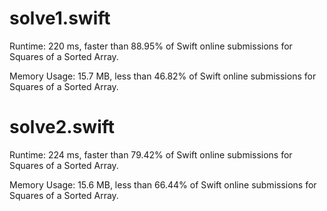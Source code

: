 # solve1.swift

Runtime: 220 ms, faster than 88.95% of Swift online submissions for Squares of a Sorted Array.

Memory Usage: 15.7 MB, less than 46.82% of Swift online submissions for Squares of a Sorted Array.

# solve2.swift

Runtime: 224 ms, faster than 79.42% of Swift online submissions for Squares of a Sorted Array.

Memory Usage: 15.6 MB, less than 66.44% of Swift online submissions for Squares of a Sorted Array.
